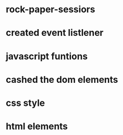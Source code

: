 # rock-paper-sessiors
# created event listlener
# javascript funtions
# cashed the dom elements
# css style
# html elements
